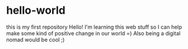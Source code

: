 # hello-world
this is my first repository
Hello!  I'm learning this web stuff so I can help make some kind of positive change in our world =)
Also being a digital nomad would be cool ;)
